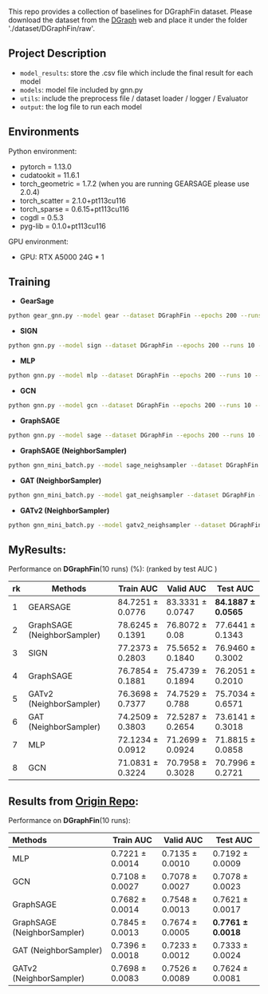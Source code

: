 This repo provides a collection of baselines for DGraphFin dataset. Please download the dataset from the [DGraph](http://dgraph.xinye.com) web and place it under the folder './dataset/DGraphFin/raw'.  

## Project Description
- `model_results`: store the .csv file which include the final result for each model
- `models`: model file included by gnn.py
- `utils`: include the preprocess file / dataset loader / logger / Evaluator
- `output`: the log file to run each model


## Environments
Python environment:  
- pytorch = 1.13.0
- cudatookit = 11.6.1
- torch_geometric = 1.7.2  (when you are running GEARSAGE please use 2.0.4)
- torch_scatter = 2.1.0+pt113cu116
- torch_sparse = 0.6.15+pt113cu116
- cogdl = 0.5.3
- pyg-lib = 0.1.0+pt113cu116

GPU environment:
- GPU: RTX A5000 24G  * 1


## Training

- **GearSage**
```bash
python gear_gnn.py --model gear --dataset DGraphFin --epochs 200 --runs 10 --device 0
```

- **SIGN**
```bash
python gnn.py --model sign --dataset DGraphFin --epochs 200 --runs 10 --device 0
```

- **MLP**
```bash
python gnn.py --model mlp --dataset DGraphFin --epochs 200 --runs 10 --device 0
```

- **GCN**
```bash
python gnn.py --model gcn --dataset DGraphFin --epochs 200 --runs 10 --device 0
```

- **GraphSAGE**
```bash
python gnn.py --model sage --dataset DGraphFin --epochs 200 --runs 10 --device 0
```

- **GraphSAGE (NeighborSampler)**
```bash
python gnn_mini_batch.py --model sage_neighsampler --dataset DGraphFin --epochs 200 --runs 10 --device 0
```

- **GAT (NeighborSampler)**
```bash
python gnn_mini_batch.py --model gat_neighsampler --dataset DGraphFin --epochs 200 --runs 10 --device 0
```

- **GATv2 (NeighborSampler)**
```bash
python gnn_mini_batch.py --model gatv2_neighsampler --dataset DGraphFin --epochs 200 --runs 10 --device 0
```



## MyResults:
Performance on **DGraphFin**(10 runs) (%):
(ranked by test AUC )

| rk | Methods   | Train AUC  | Valid AUC  | Test AUC  |
|  :----  | ----  |  ---- | ---- | ---- |
| 1 | GEARSAGE | 84.7251 ± 0.0776 | 83.3331 ±  0.0747 | **84.1887 ± 0.0565** |
| 2 | GraphSAGE (NeighborSampler)  | 78.6245 ± 0.1391 | 76.8072 ± 0.08 | 77.6441 ± 0.1343 |
| 3 | SIGN | 77.2373 ± 0.2803 | 75.5652 ± 0.1840 | 76.9460 ± 0.3002 |
| 4 | GraphSAGE| 76.7854 ± 0.1881  | 75.4739 ± 0.1894 | 76.2051 ± 0.2010 |
| 5 | GATv2 (NeighborSampler)      | 76.3698 ± 0.7377 | 74.7529 ± 0.788 | 75.7034 ± 0.6571 |
| 6 | GAT (NeighborSampler)        | 74.2509 ± 0.3803 | 72.5287 ± 0.2654 | 73.6141 ± 0.3018 |
| 7 | MLP | 72.1234 ± 0.0912 | 71.2699 ± 0.0924 | 71.8815 ± 0.0858 |
| 8 | GCN | 71.0831 ± 0.3224 | 70.7958 ± 0.3028 | 70.7996 ± 0.2721 |








## Results from [Origin Repo](https://github.com/DGraphXinye/DGraphFin_baseline):
Performance on **DGraphFin**(10 runs):

| Methods   | Train AUC  | Valid AUC  | Test AUC  |
|  :----  | ----  |  ---- | ---- |
| MLP | 0.7221 ± 0.0014 | 0.7135 ± 0.0010 | 0.7192 ± 0.0009 |
| GCN | 0.7108 ± 0.0027 | 0.7078 ± 0.0027 | 0.7078 ± 0.0023 |
| GraphSAGE| 0.7682 ± 0.0014 | 0.7548 ± 0.0013 | 0.7621 ± 0.0017 |
| GraphSAGE (NeighborSampler)  | 0.7845 ± 0.0013 | 0.7674 ± 0.0005 | **0.7761 ± 0.0018** |
| GAT (NeighborSampler)        | 0.7396 ± 0.0018 | 0.7233 ± 0.0012 | 0.7333 ± 0.0024 |
| GATv2 (NeighborSampler)      | 0.7698 ± 0.0083 | 0.7526 ± 0.0089 | 0.7624 ± 0.0081 |


